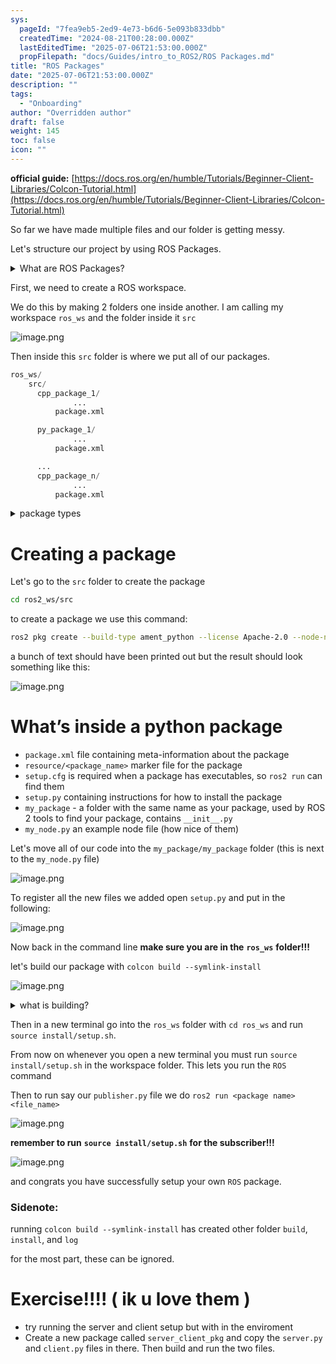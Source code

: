 ```yaml
---
sys:
  pageId: "7fea9eb5-2ed9-4e73-b6d6-5e093b833dbb"
  createdTime: "2024-08-21T00:28:00.000Z"
  lastEditedTime: "2025-07-06T21:53:00.000Z"
  propFilepath: "docs/Guides/intro_to_ROS2/ROS Packages.md"
title: "ROS Packages"
date: "2025-07-06T21:53:00.000Z"
description: ""
tags:
  - "Onboarding"
author: "Overridden author"
draft: false
weight: 145
toc: false
icon: ""
---
```


**official guide:** [https://docs.ros.org/en/humble/Tutorials/Beginner-Client-Libraries/Colcon-Tutorial.html](https://docs.ros.org/en/humble/Tutorials/Beginner-Client-Libraries/Colcon-Tutorial.html)

So far we have made multiple files and our folder is getting messy.

Let's structure our project by using ROS Packages.

<details>
      <summary>What are ROS Packages?</summary>
      ROS Packages are, as the name implies, packages of code that are highly sharable between ROS developers.
  </details>

First, we need to create a ROS workspace.

We do this by making 2 folders one inside another. I am calling my workspace `ros_ws` and the folder inside it `src`

![image.png](https://prod-files-secure.s3.us-west-2.amazonaws.com/d518164a-d88e-44d1-a4ee-3adb3bd8bce0/70706947-fd18-4537-a67b-e12946812d31/image.png?X-Amz-Algorithm=AWS4-HMAC-SHA256&X-Amz-Content-Sha256=UNSIGNED-PAYLOAD&X-Amz-Credential=ASIAZI2LB466Z5KOBDJA%2F20250717%2Fus-west-2%2Fs3%2Faws4_request&X-Amz-Date=20250717T101046Z&X-Amz-Expires=3600&X-Amz-Security-Token=IQoJb3JpZ2luX2VjEFoaCXVzLXdlc3QtMiJGMEQCIFOSPWG0PSrO8neyB6a8XCzOqViIJGLYbqmtPCzw4vSzAiB7av1wbjt5JlBjgbug1YyRdiArdS6eevEyRkxYb6T5Kir%2FAwhzEAAaDDYzNzQyMzE4MzgwNSIM23svAW8OPJPW%2BeIdKtwDJcerSIVXa8p4mHfYYFfrYaSAIuCajobUgeIk93c%2F56EOdNyxXxnAYEY6lHOUriW12GCmdk33RIKM1vQF9Fin0GzcslhJtUBS5MUhaCM%2BWeAuHoppIdEPT0g3E2A9oDuiAM0sVv9ecsEfN0LA8Lu8jDO98e6JOYGXvSovcQEtcL%2FPIuKTbToM9Nd8xPX1kVltDds4bdGNhAI8fyrLQu8qw4UzBg9HX8%2BwHhBo1V2ExvvSJjsURnBhwoOaYwlE7PVijuam11FViJZyhUTkXlsEmIYBaEnpNO5dYOoCTjb9F2kQrj1XnnfE7QsvbFVwlUz2zzv2l%2Bi4KRdgahwtiYISiqWtxO4r%2BwgVve8sbStOS2AeFsX2q%2B8biPIvaF%2F7XY2d7hJaGaLDFm1gHivMWOf269dZG3kKSkLKvP3hoE5G5MzlTAlFZfsVztkTag5H6vHQJXoPiWzjImnxcwazFDYwgnrcf9IuNfca6BoMEzwPyuFzovlMcRe84ck6UGjV%2B9ewpqep2Wk4NJkCA1UbdVNsbxOsj6hwis0NG2dASyyNlvs9EVPmFjyREuqVVg5YQKAvzRgBBh%2F1hQkFu3zt%2BsWO9KvqUz82QT2CuEYz1fIVKB3MZI0h7eXjUz93WugwhZLjwwY6pgEtiZD1DlibsTXLJOommhIEPsOle2K5TEdT9DlNNbFsPgZ1FTiOg%2BfM5r%2F21acW%2FXNDL%2FKITbJuvwXWekIEB6I92%2BiwQ8UfniAEI%2FufHeLTovyhNiD%2FeY4HG9uVvhxLwBo9F%2FWsAZwJ8ZCMDWmcSUv9hT%2FveyH%2FsLa67VIRVFrDkp%2B9O2RDwdZT3n5u%2BGQwduBEC88X%2FXD%2B50aCgQcUzolQSY5GbiFu&X-Amz-Signature=031d13145e8e05f2440fef710648bddbe9d5eaedcbd0b90e85852e56f303efd5&X-Amz-SignedHeaders=host&x-amz-checksum-mode=ENABLED&x-id=GetObject)

Then inside this `src` folder is where we put all of our packages.

```python
ros_ws/
    src/
      cpp_package_1/
		      ...
          package.xml

      py_package_1/
		      ...
          package.xml

      ...
      cpp_package_n/
		      ...
          package.xml

```

<details>

<summary>package types</summary>

packages can be either `C++` or python.

the intern file structure is different for each but for this guide we will stick to creating python packages

</details>

# Creating a package

Let's go to the `src` folder to create the package

```bash
cd ros2_ws/src
```

to create a package we use this command:

```bash
ros2 pkg create --build-type ament_python --license Apache-2.0 --node-name my_node my_package
```

a bunch of text should have been printed out but the result should look something like this:

![image.png](https://prod-files-secure.s3.us-west-2.amazonaws.com/d518164a-d88e-44d1-a4ee-3adb3bd8bce0/e6cf1e3f-8512-4a3e-b131-079f800bf3e8/image.png?X-Amz-Algorithm=AWS4-HMAC-SHA256&X-Amz-Content-Sha256=UNSIGNED-PAYLOAD&X-Amz-Credential=ASIAZI2LB466Z5KOBDJA%2F20250717%2Fus-west-2%2Fs3%2Faws4_request&X-Amz-Date=20250717T101046Z&X-Amz-Expires=3600&X-Amz-Security-Token=IQoJb3JpZ2luX2VjEFoaCXVzLXdlc3QtMiJGMEQCIFOSPWG0PSrO8neyB6a8XCzOqViIJGLYbqmtPCzw4vSzAiB7av1wbjt5JlBjgbug1YyRdiArdS6eevEyRkxYb6T5Kir%2FAwhzEAAaDDYzNzQyMzE4MzgwNSIM23svAW8OPJPW%2BeIdKtwDJcerSIVXa8p4mHfYYFfrYaSAIuCajobUgeIk93c%2F56EOdNyxXxnAYEY6lHOUriW12GCmdk33RIKM1vQF9Fin0GzcslhJtUBS5MUhaCM%2BWeAuHoppIdEPT0g3E2A9oDuiAM0sVv9ecsEfN0LA8Lu8jDO98e6JOYGXvSovcQEtcL%2FPIuKTbToM9Nd8xPX1kVltDds4bdGNhAI8fyrLQu8qw4UzBg9HX8%2BwHhBo1V2ExvvSJjsURnBhwoOaYwlE7PVijuam11FViJZyhUTkXlsEmIYBaEnpNO5dYOoCTjb9F2kQrj1XnnfE7QsvbFVwlUz2zzv2l%2Bi4KRdgahwtiYISiqWtxO4r%2BwgVve8sbStOS2AeFsX2q%2B8biPIvaF%2F7XY2d7hJaGaLDFm1gHivMWOf269dZG3kKSkLKvP3hoE5G5MzlTAlFZfsVztkTag5H6vHQJXoPiWzjImnxcwazFDYwgnrcf9IuNfca6BoMEzwPyuFzovlMcRe84ck6UGjV%2B9ewpqep2Wk4NJkCA1UbdVNsbxOsj6hwis0NG2dASyyNlvs9EVPmFjyREuqVVg5YQKAvzRgBBh%2F1hQkFu3zt%2BsWO9KvqUz82QT2CuEYz1fIVKB3MZI0h7eXjUz93WugwhZLjwwY6pgEtiZD1DlibsTXLJOommhIEPsOle2K5TEdT9DlNNbFsPgZ1FTiOg%2BfM5r%2F21acW%2FXNDL%2FKITbJuvwXWekIEB6I92%2BiwQ8UfniAEI%2FufHeLTovyhNiD%2FeY4HG9uVvhxLwBo9F%2FWsAZwJ8ZCMDWmcSUv9hT%2FveyH%2FsLa67VIRVFrDkp%2B9O2RDwdZT3n5u%2BGQwduBEC88X%2FXD%2B50aCgQcUzolQSY5GbiFu&X-Amz-Signature=05b9adff1f201e0fc3de72eb87d66e9a8e1c10cc299ba5b5dd182ac508f8b89d&X-Amz-SignedHeaders=host&x-amz-checksum-mode=ENABLED&x-id=GetObject)

# What’s inside a python package

- `package.xml` file containing meta-information about the package
- `resource/<package_name>` marker file for the package
- `setup.cfg` is required when a package has executables, so `ros2 run` can find them
- `setup.py` containing instructions for how to install the package
- `my_package` - a folder with the same name as your package, used by ROS 2 tools to find your package, contains `__init__.py`
- `my_node.py` an example node file (how nice of them)

Let's move all of our code into the `my_package/my_package` folder (this is next to the `my_node.py` file)

![image.png](https://prod-files-secure.s3.us-west-2.amazonaws.com/d518164a-d88e-44d1-a4ee-3adb3bd8bce0/9ce58f11-0da9-4d3e-b86d-506a9685d378/image.png?X-Amz-Algorithm=AWS4-HMAC-SHA256&X-Amz-Content-Sha256=UNSIGNED-PAYLOAD&X-Amz-Credential=ASIAZI2LB466Z5KOBDJA%2F20250717%2Fus-west-2%2Fs3%2Faws4_request&X-Amz-Date=20250717T101046Z&X-Amz-Expires=3600&X-Amz-Security-Token=IQoJb3JpZ2luX2VjEFoaCXVzLXdlc3QtMiJGMEQCIFOSPWG0PSrO8neyB6a8XCzOqViIJGLYbqmtPCzw4vSzAiB7av1wbjt5JlBjgbug1YyRdiArdS6eevEyRkxYb6T5Kir%2FAwhzEAAaDDYzNzQyMzE4MzgwNSIM23svAW8OPJPW%2BeIdKtwDJcerSIVXa8p4mHfYYFfrYaSAIuCajobUgeIk93c%2F56EOdNyxXxnAYEY6lHOUriW12GCmdk33RIKM1vQF9Fin0GzcslhJtUBS5MUhaCM%2BWeAuHoppIdEPT0g3E2A9oDuiAM0sVv9ecsEfN0LA8Lu8jDO98e6JOYGXvSovcQEtcL%2FPIuKTbToM9Nd8xPX1kVltDds4bdGNhAI8fyrLQu8qw4UzBg9HX8%2BwHhBo1V2ExvvSJjsURnBhwoOaYwlE7PVijuam11FViJZyhUTkXlsEmIYBaEnpNO5dYOoCTjb9F2kQrj1XnnfE7QsvbFVwlUz2zzv2l%2Bi4KRdgahwtiYISiqWtxO4r%2BwgVve8sbStOS2AeFsX2q%2B8biPIvaF%2F7XY2d7hJaGaLDFm1gHivMWOf269dZG3kKSkLKvP3hoE5G5MzlTAlFZfsVztkTag5H6vHQJXoPiWzjImnxcwazFDYwgnrcf9IuNfca6BoMEzwPyuFzovlMcRe84ck6UGjV%2B9ewpqep2Wk4NJkCA1UbdVNsbxOsj6hwis0NG2dASyyNlvs9EVPmFjyREuqVVg5YQKAvzRgBBh%2F1hQkFu3zt%2BsWO9KvqUz82QT2CuEYz1fIVKB3MZI0h7eXjUz93WugwhZLjwwY6pgEtiZD1DlibsTXLJOommhIEPsOle2K5TEdT9DlNNbFsPgZ1FTiOg%2BfM5r%2F21acW%2FXNDL%2FKITbJuvwXWekIEB6I92%2BiwQ8UfniAEI%2FufHeLTovyhNiD%2FeY4HG9uVvhxLwBo9F%2FWsAZwJ8ZCMDWmcSUv9hT%2FveyH%2FsLa67VIRVFrDkp%2B9O2RDwdZT3n5u%2BGQwduBEC88X%2FXD%2B50aCgQcUzolQSY5GbiFu&X-Amz-Signature=c1ee964c30cee1c9c737a1b708fdf1d384ecade4d62ba3d8c0899790066a5178&X-Amz-SignedHeaders=host&x-amz-checksum-mode=ENABLED&x-id=GetObject)

To register all the new files we added open `setup.py` and put in the following:

![image.png](https://prod-files-secure.s3.us-west-2.amazonaws.com/d518164a-d88e-44d1-a4ee-3adb3bd8bce0/1cd7c262-4cae-4496-9d75-c178537d24a2/image.png?X-Amz-Algorithm=AWS4-HMAC-SHA256&X-Amz-Content-Sha256=UNSIGNED-PAYLOAD&X-Amz-Credential=ASIAZI2LB466Z5KOBDJA%2F20250717%2Fus-west-2%2Fs3%2Faws4_request&X-Amz-Date=20250717T101046Z&X-Amz-Expires=3600&X-Amz-Security-Token=IQoJb3JpZ2luX2VjEFoaCXVzLXdlc3QtMiJGMEQCIFOSPWG0PSrO8neyB6a8XCzOqViIJGLYbqmtPCzw4vSzAiB7av1wbjt5JlBjgbug1YyRdiArdS6eevEyRkxYb6T5Kir%2FAwhzEAAaDDYzNzQyMzE4MzgwNSIM23svAW8OPJPW%2BeIdKtwDJcerSIVXa8p4mHfYYFfrYaSAIuCajobUgeIk93c%2F56EOdNyxXxnAYEY6lHOUriW12GCmdk33RIKM1vQF9Fin0GzcslhJtUBS5MUhaCM%2BWeAuHoppIdEPT0g3E2A9oDuiAM0sVv9ecsEfN0LA8Lu8jDO98e6JOYGXvSovcQEtcL%2FPIuKTbToM9Nd8xPX1kVltDds4bdGNhAI8fyrLQu8qw4UzBg9HX8%2BwHhBo1V2ExvvSJjsURnBhwoOaYwlE7PVijuam11FViJZyhUTkXlsEmIYBaEnpNO5dYOoCTjb9F2kQrj1XnnfE7QsvbFVwlUz2zzv2l%2Bi4KRdgahwtiYISiqWtxO4r%2BwgVve8sbStOS2AeFsX2q%2B8biPIvaF%2F7XY2d7hJaGaLDFm1gHivMWOf269dZG3kKSkLKvP3hoE5G5MzlTAlFZfsVztkTag5H6vHQJXoPiWzjImnxcwazFDYwgnrcf9IuNfca6BoMEzwPyuFzovlMcRe84ck6UGjV%2B9ewpqep2Wk4NJkCA1UbdVNsbxOsj6hwis0NG2dASyyNlvs9EVPmFjyREuqVVg5YQKAvzRgBBh%2F1hQkFu3zt%2BsWO9KvqUz82QT2CuEYz1fIVKB3MZI0h7eXjUz93WugwhZLjwwY6pgEtiZD1DlibsTXLJOommhIEPsOle2K5TEdT9DlNNbFsPgZ1FTiOg%2BfM5r%2F21acW%2FXNDL%2FKITbJuvwXWekIEB6I92%2BiwQ8UfniAEI%2FufHeLTovyhNiD%2FeY4HG9uVvhxLwBo9F%2FWsAZwJ8ZCMDWmcSUv9hT%2FveyH%2FsLa67VIRVFrDkp%2B9O2RDwdZT3n5u%2BGQwduBEC88X%2FXD%2B50aCgQcUzolQSY5GbiFu&X-Amz-Signature=6279dc103855af96236aaed4808264994599f835b60165754ddf6fc3fb391f19&X-Amz-SignedHeaders=host&x-amz-checksum-mode=ENABLED&x-id=GetObject)

Now back in the command line **make sure you are in the** **`ros_ws`** **folder!!!**

let's build our package with `colcon build --symlink-install`

![image.png](https://prod-files-secure.s3.us-west-2.amazonaws.com/d518164a-d88e-44d1-a4ee-3adb3bd8bce0/2f2a0d27-b173-48fd-b189-5f5c0ce65619/image.png?X-Amz-Algorithm=AWS4-HMAC-SHA256&X-Amz-Content-Sha256=UNSIGNED-PAYLOAD&X-Amz-Credential=ASIAZI2LB466Z5KOBDJA%2F20250717%2Fus-west-2%2Fs3%2Faws4_request&X-Amz-Date=20250717T101046Z&X-Amz-Expires=3600&X-Amz-Security-Token=IQoJb3JpZ2luX2VjEFoaCXVzLXdlc3QtMiJGMEQCIFOSPWG0PSrO8neyB6a8XCzOqViIJGLYbqmtPCzw4vSzAiB7av1wbjt5JlBjgbug1YyRdiArdS6eevEyRkxYb6T5Kir%2FAwhzEAAaDDYzNzQyMzE4MzgwNSIM23svAW8OPJPW%2BeIdKtwDJcerSIVXa8p4mHfYYFfrYaSAIuCajobUgeIk93c%2F56EOdNyxXxnAYEY6lHOUriW12GCmdk33RIKM1vQF9Fin0GzcslhJtUBS5MUhaCM%2BWeAuHoppIdEPT0g3E2A9oDuiAM0sVv9ecsEfN0LA8Lu8jDO98e6JOYGXvSovcQEtcL%2FPIuKTbToM9Nd8xPX1kVltDds4bdGNhAI8fyrLQu8qw4UzBg9HX8%2BwHhBo1V2ExvvSJjsURnBhwoOaYwlE7PVijuam11FViJZyhUTkXlsEmIYBaEnpNO5dYOoCTjb9F2kQrj1XnnfE7QsvbFVwlUz2zzv2l%2Bi4KRdgahwtiYISiqWtxO4r%2BwgVve8sbStOS2AeFsX2q%2B8biPIvaF%2F7XY2d7hJaGaLDFm1gHivMWOf269dZG3kKSkLKvP3hoE5G5MzlTAlFZfsVztkTag5H6vHQJXoPiWzjImnxcwazFDYwgnrcf9IuNfca6BoMEzwPyuFzovlMcRe84ck6UGjV%2B9ewpqep2Wk4NJkCA1UbdVNsbxOsj6hwis0NG2dASyyNlvs9EVPmFjyREuqVVg5YQKAvzRgBBh%2F1hQkFu3zt%2BsWO9KvqUz82QT2CuEYz1fIVKB3MZI0h7eXjUz93WugwhZLjwwY6pgEtiZD1DlibsTXLJOommhIEPsOle2K5TEdT9DlNNbFsPgZ1FTiOg%2BfM5r%2F21acW%2FXNDL%2FKITbJuvwXWekIEB6I92%2BiwQ8UfniAEI%2FufHeLTovyhNiD%2FeY4HG9uVvhxLwBo9F%2FWsAZwJ8ZCMDWmcSUv9hT%2FveyH%2FsLa67VIRVFrDkp%2B9O2RDwdZT3n5u%2BGQwduBEC88X%2FXD%2B50aCgQcUzolQSY5GbiFu&X-Amz-Signature=129386e6a3831c86e3cfe93d083bcfc69c778343276f537d7f9faff4ee36af37&X-Amz-SignedHeaders=host&x-amz-checksum-mode=ENABLED&x-id=GetObject)

<details>

<summary>what is building?</summary>

if you are a CS major at Rose-Hulman you will learn the answer to this in CSSE132

but TLDR; is it combines all the code files into one program that can be run easily 

</details>

Then in a new terminal go into the `ros_ws` folder with `cd ros_ws` and run `source install/setup.sh`. 

From now on whenever you open a new terminal you must run `source install/setup.sh` in the workspace folder. This lets you run the `ROS` command

Then to run say our `publisher.py` file we do `ros2 run <package name> <file_name>`

![image.png](https://prod-files-secure.s3.us-west-2.amazonaws.com/d518164a-d88e-44d1-a4ee-3adb3bd8bce0/4f4b1219-3a44-4632-aa0a-ce3471699f59/image.png?X-Amz-Algorithm=AWS4-HMAC-SHA256&X-Amz-Content-Sha256=UNSIGNED-PAYLOAD&X-Amz-Credential=ASIAZI2LB466Z5KOBDJA%2F20250717%2Fus-west-2%2Fs3%2Faws4_request&X-Amz-Date=20250717T101046Z&X-Amz-Expires=3600&X-Amz-Security-Token=IQoJb3JpZ2luX2VjEFoaCXVzLXdlc3QtMiJGMEQCIFOSPWG0PSrO8neyB6a8XCzOqViIJGLYbqmtPCzw4vSzAiB7av1wbjt5JlBjgbug1YyRdiArdS6eevEyRkxYb6T5Kir%2FAwhzEAAaDDYzNzQyMzE4MzgwNSIM23svAW8OPJPW%2BeIdKtwDJcerSIVXa8p4mHfYYFfrYaSAIuCajobUgeIk93c%2F56EOdNyxXxnAYEY6lHOUriW12GCmdk33RIKM1vQF9Fin0GzcslhJtUBS5MUhaCM%2BWeAuHoppIdEPT0g3E2A9oDuiAM0sVv9ecsEfN0LA8Lu8jDO98e6JOYGXvSovcQEtcL%2FPIuKTbToM9Nd8xPX1kVltDds4bdGNhAI8fyrLQu8qw4UzBg9HX8%2BwHhBo1V2ExvvSJjsURnBhwoOaYwlE7PVijuam11FViJZyhUTkXlsEmIYBaEnpNO5dYOoCTjb9F2kQrj1XnnfE7QsvbFVwlUz2zzv2l%2Bi4KRdgahwtiYISiqWtxO4r%2BwgVve8sbStOS2AeFsX2q%2B8biPIvaF%2F7XY2d7hJaGaLDFm1gHivMWOf269dZG3kKSkLKvP3hoE5G5MzlTAlFZfsVztkTag5H6vHQJXoPiWzjImnxcwazFDYwgnrcf9IuNfca6BoMEzwPyuFzovlMcRe84ck6UGjV%2B9ewpqep2Wk4NJkCA1UbdVNsbxOsj6hwis0NG2dASyyNlvs9EVPmFjyREuqVVg5YQKAvzRgBBh%2F1hQkFu3zt%2BsWO9KvqUz82QT2CuEYz1fIVKB3MZI0h7eXjUz93WugwhZLjwwY6pgEtiZD1DlibsTXLJOommhIEPsOle2K5TEdT9DlNNbFsPgZ1FTiOg%2BfM5r%2F21acW%2FXNDL%2FKITbJuvwXWekIEB6I92%2BiwQ8UfniAEI%2FufHeLTovyhNiD%2FeY4HG9uVvhxLwBo9F%2FWsAZwJ8ZCMDWmcSUv9hT%2FveyH%2FsLa67VIRVFrDkp%2B9O2RDwdZT3n5u%2BGQwduBEC88X%2FXD%2B50aCgQcUzolQSY5GbiFu&X-Amz-Signature=5f1e3446cf7aa57803064375bd6df9970935485c47464372f6486ad6be70dc74&X-Amz-SignedHeaders=host&x-amz-checksum-mode=ENABLED&x-id=GetObject)

**remember to run** **`source install/setup.sh`** **for the subscriber!!!**

![image.png](https://prod-files-secure.s3.us-west-2.amazonaws.com/d518164a-d88e-44d1-a4ee-3adb3bd8bce0/02121119-dad4-49ec-8356-c956108b4243/image.png?X-Amz-Algorithm=AWS4-HMAC-SHA256&X-Amz-Content-Sha256=UNSIGNED-PAYLOAD&X-Amz-Credential=ASIAZI2LB466Z5KOBDJA%2F20250717%2Fus-west-2%2Fs3%2Faws4_request&X-Amz-Date=20250717T101046Z&X-Amz-Expires=3600&X-Amz-Security-Token=IQoJb3JpZ2luX2VjEFoaCXVzLXdlc3QtMiJGMEQCIFOSPWG0PSrO8neyB6a8XCzOqViIJGLYbqmtPCzw4vSzAiB7av1wbjt5JlBjgbug1YyRdiArdS6eevEyRkxYb6T5Kir%2FAwhzEAAaDDYzNzQyMzE4MzgwNSIM23svAW8OPJPW%2BeIdKtwDJcerSIVXa8p4mHfYYFfrYaSAIuCajobUgeIk93c%2F56EOdNyxXxnAYEY6lHOUriW12GCmdk33RIKM1vQF9Fin0GzcslhJtUBS5MUhaCM%2BWeAuHoppIdEPT0g3E2A9oDuiAM0sVv9ecsEfN0LA8Lu8jDO98e6JOYGXvSovcQEtcL%2FPIuKTbToM9Nd8xPX1kVltDds4bdGNhAI8fyrLQu8qw4UzBg9HX8%2BwHhBo1V2ExvvSJjsURnBhwoOaYwlE7PVijuam11FViJZyhUTkXlsEmIYBaEnpNO5dYOoCTjb9F2kQrj1XnnfE7QsvbFVwlUz2zzv2l%2Bi4KRdgahwtiYISiqWtxO4r%2BwgVve8sbStOS2AeFsX2q%2B8biPIvaF%2F7XY2d7hJaGaLDFm1gHivMWOf269dZG3kKSkLKvP3hoE5G5MzlTAlFZfsVztkTag5H6vHQJXoPiWzjImnxcwazFDYwgnrcf9IuNfca6BoMEzwPyuFzovlMcRe84ck6UGjV%2B9ewpqep2Wk4NJkCA1UbdVNsbxOsj6hwis0NG2dASyyNlvs9EVPmFjyREuqVVg5YQKAvzRgBBh%2F1hQkFu3zt%2BsWO9KvqUz82QT2CuEYz1fIVKB3MZI0h7eXjUz93WugwhZLjwwY6pgEtiZD1DlibsTXLJOommhIEPsOle2K5TEdT9DlNNbFsPgZ1FTiOg%2BfM5r%2F21acW%2FXNDL%2FKITbJuvwXWekIEB6I92%2BiwQ8UfniAEI%2FufHeLTovyhNiD%2FeY4HG9uVvhxLwBo9F%2FWsAZwJ8ZCMDWmcSUv9hT%2FveyH%2FsLa67VIRVFrDkp%2B9O2RDwdZT3n5u%2BGQwduBEC88X%2FXD%2B50aCgQcUzolQSY5GbiFu&X-Amz-Signature=5ba0367f0a41c6f29a01efc08d19dd06e1fac9e0e2880d89d0507356d034a68c&X-Amz-SignedHeaders=host&x-amz-checksum-mode=ENABLED&x-id=GetObject)

and congrats you have successfully setup your own `ROS` package.

### Sidenote:

running `colcon build --symlink-install` has created other folder `build`, `install`, and `log`

for the most part, these can be ignored.

# Exercise!!!! ( ik u love them )

- try running the server and client setup but with in the enviroment
- Create a new package called `server_client_pkg` and copy the `server.py` and `client.py` files in there. Then build and run the two files.
